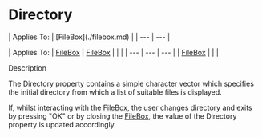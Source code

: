 




<h1 class="heading"><span class="name">Directory</span></h1>
| Applies To: | [FileBox](./filebox.md) |
| --- | ---  |

| Applies To: | [FileBox](./filebox.md) | [FileBox](./filebox.md) |  |  |
| --- | --- | ---  |
| [FileBox](./filebox.md) |  |  |


Description


The Directory property contains a simple character vector which specifies the initial directory from which a list of suitable files is displayed.


If, whilst interacting with the [FileBox](./filebox.md), the user changes directory and exits by pressing "OK" or by closing the [FileBox](./filebox.md), the value of the Directory property is updated accordingly.



